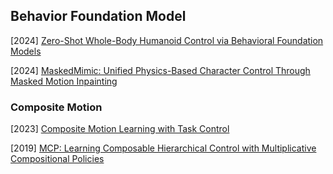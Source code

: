 ## Behavior Foundation Model

[2024] [Zero-Shot Whole-Body Humanoid Control via Behavioral Foundation Models](https://ai.meta.com/research/publications/zero-shot-whole-body-humanoid-control-via-behavioral-foundation-models/)

[2024] [MaskedMimic: Unified Physics-Based Character Control Through Masked Motion Inpainting](https://arxiv.org/abs/2409.14393)



### Composite Motion

[2023] [Composite Motion Learning with Task Control](*https://arxiv.org/abs/2305.03286*)

[2019] [MCP: Learning Composable Hierarchical Control with Multiplicative Compositional Policies](https://arxiv.org/abs/1905.09808)
